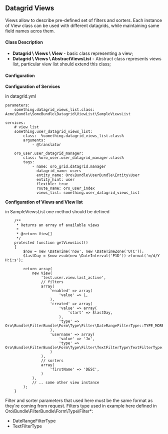 Datagrid Views
-------

Views allow to describe pre-defined set of filters and sorters. Each instance of View class can be used with different datagrids, while maintaining same field names acros them.

#### Class Description

* **Datagrid \ Views \ View** - basic class representing a view;
* **Datagrid \ Views \ AbstractViewsList** - Abstract class represents views list, particular view list should extend this class;

#### Configuration

**Configuration of Services**

in datagrid.yml
```
parameters:
    something.datagrid_views_list.class:  Acme\Bundle\SomeBundle\Datagrid\ViewList\SampleViewsList

services:
    # view list
    something.user_datagrid_views_list:
        class:  %something.datagrid_views_list.class%
        arguments:
            - @translator

    oro_user.user_datagrid_manager:
        class: %oro_user.user_datagrid_manager.class%
        tags:
            - name: oro_grid.datagrid.manager
              datagrid_name: users
              entity_name: Oro\Bundle\UserBundle\Entity\User
              entity_hint: user
              flexible: true
              route_name: oro_user_index
              views_list: something.user_datagrid_views_list
```

**Configuration of Views and View list**

in SampleViewsList one method should be defined
```
    /**
     * Returns an array of available views
     *
     * @return View[]
     */
    protected function getViewsList()
    {
        $now = new \DateTime('now', new \DateTimeZone('UTC'));
        $lastDay = $now->sub(new \DateInterval('P1D'))->format('m/d/Y H:i:s');

        return array(
            new View(
                'test.user.view.last_active',
                // filters
                array(
                    'enabled' => array(
                        'value' => 1,
                    ),
                    'created' => array(
                        'value' => array(
                            'start' => $lastDay,
                        ),
                        'type' => Oro\Bundle\FilterBundle\Form\Type\Filter\DateRangeFilterType::TYPE_MORE_THAN
                    ),
                    'username' => array(
                        'value' => 'Jo',
                        'type' => Oro\Bundle\FilterBundle\Form\Type\Filter\TextFilterType\TextFilterType::TYPE_STARTS_WITH
                    )
                ),
                // sorters
                array(
                    'firstName' => 'DESC',
                )
            ),
            // .. some other view instance
        );
    }
```

Filter and sorter parameters that used here must be the same format as they're coming from request.
Filters type used in example here defined in Oro\Bundle\FilterBundle\Form\Type\Filter\*:
* DateRangeFilterType
* TextFilterType
